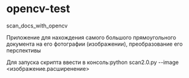 # opencv-test
scan_docs_with_opencv


Приложение для нахождения самого большого прямоугольного документа на его фотографии (изображении), преобразование его перспективы

Для запуска скрипта ввести в консоль:python scan2.0.py --image <изображение.расширенение>

